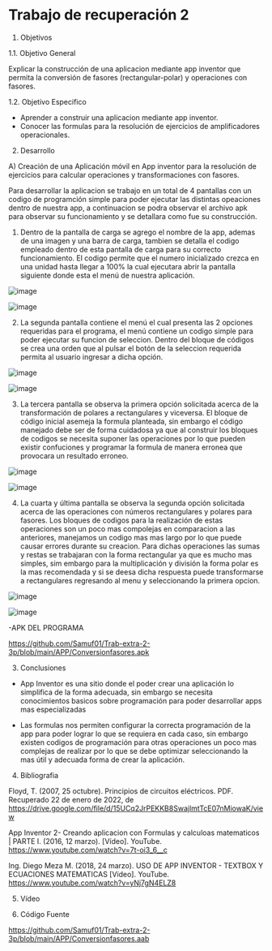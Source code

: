 # Trabajo de recuperación 2

1. Objetivos

1.1. Objetivo General

Explicar la construcción de una aplicacion mediante app inventor que permita la conversión de fasores (rectangular-polar) y operaciones con fasores.

1.2. Objetivo Especifico

- Aprender a construir una aplicacion mediante app inventor. 
- Conocer las formulas para la resolución de ejercicios de amplificadores operacionales.

2. Desarrollo

A) Creación de una Aplicación móvil en App inventor para la resolución de ejercicios para calcular operaciones y transformaciones con fasores.

Para desarrollar la aplicacion se trabajo en un total de 4 pantallas con un codigo de programción simple para poder ejecutar las distintas opeaciones dentro de nuestra app, a continuacion se podra observar el archivo apk para observar su funcionamiento y se detallara como fue su construcción.

1. Dentro de la pantalla de carga se agrego el nombre de la app, ademas de una imagen y una barra de carga, tambien se detalla el codigo empleado dentro de esta pantalla de carga para su correcto funcionamiento. El codigo permite que el numero inicializado crezca en una unidad hasta llegar a 100% la cual ejecutara abrir la pantalla siguiente donde esta el menú de nuestra aplicación.

![image](https://user-images.githubusercontent.com/94079321/156766561-e20f6d61-d3c1-4b41-9620-82ab82517003.png)

![image](https://user-images.githubusercontent.com/94079321/156766588-78789f7a-d032-4be1-bd36-f8e31f3293bd.png)

2. La segunda pantalla contiene el menú el cual presenta las 2 opciones requeridas para el programa, el menú contiene un codigo simple para poder ejecutar su funcion de seleccion. Dentro del bloque de códigos se crea una orden que al pulsar el botón de la seleccion requerida permita al usuario ingresar a dicha opción.

![image](https://user-images.githubusercontent.com/94079321/156766620-85002513-b337-45d1-8b50-cf17c73bfd90.png)

![image](https://user-images.githubusercontent.com/94079321/156766640-38f0a89e-45d4-4946-8a78-fc823a22a711.png)

3. La tercera pantalla se observa la primera opción solicitada acerca de la transformación de polares a rectangulares y viceversa. El bloque de código inicial asemeja la formula    planteada, sin embargo el código manejado debe ser de forma cuidadosa ya que al construir los bloques de codigos se necesita suponer las operaciones por lo que pueden            existir confuciones y programar la formula de manera erronea que provocara un resultado erroneo.

![image](https://user-images.githubusercontent.com/94079321/156766665-f39433e6-e279-4d77-9c31-b64c61cbe622.png)

![image](https://user-images.githubusercontent.com/94079321/156766680-62099095-d7ca-4f88-baa8-73403b0e9b50.png)

4. La cuarta y última pantalla se observa la segunda opción solicitada acerca de las operaciones con números rectangulares y polares para fasores. Los bloques de codigos para la    realización de estas operaciones son un poco mas compolejas en comparacion a las anteriores, manejamos un codigo mas mas largo por lo que puede causar errores durante su        creacion. Para dichas operaciones las sumas y restas se trabajaran con la forma rectangular ya que es mucho mas simples, sim embargo para la multiplicación y división la        forma polar es la mas recomendada y si se deesa dicha respuesta puede transformarse a rectangulares regresando al menu y seleccionando la primera opcion.

![image](https://user-images.githubusercontent.com/94079321/156766711-c4cfe691-3f10-4a02-bcc5-291e370490b9.png)

![image](https://user-images.githubusercontent.com/94079321/156766739-86a208bf-6323-4d53-954d-96ce42c748e4.png)

-APK DEL PROGRAMA

https://github.com/Samuf01/Trab-extra-2-3p/blob/main/APP/Conversionfasores.apk

3. Conclusiones

- App Inventor es una sitio donde el poder crear una aplicación lo simplifica de la forma adecuada, sin embargo se necesita conocimientos basicos sobre programación para poder     desarrollar apps mas especializadas

- Las formulas nos permiten configurar la correcta programación de la app para poder lograr lo que se requiera en cada caso, sin embargo existen codigos de programación para       otras operaciones un poco mas complejas de realizar por lo que se debe optimizar seleccionando la mas útil y adecuada forma de crear la aplicación.

4. Bibliografia

Floyd, T. (2007, 25 octubre). Principios de circuitos eléctricos. PDF. Recuperado 22 de enero de 2022, de https://drive.google.com/file/d/15UCq2JrPEKKB8SwajlmtTcE07nMiowaK/view

App Inventor 2- Creando aplicacion con Formulas y calculoas matematicos | PARTE I. (2016, 12 marzo). [Vídeo]. YouTube. https://www.youtube.com/watch?v=7t-oi3_6__c

Ing. Diego Meza M. (2018, 24 marzo). USO DE APP INVENTOR - TEXTBOX Y ECUACIONES MATEMATICAS [Vídeo]. YouTube. https://www.youtube.com/watch?v=yNj7gN4ELZ8

5. Vídeo

6. Código Fuente

https://github.com/Samuf01/Trab-extra-2-3p/blob/main/APP/Conversionfasores.aab

